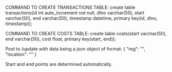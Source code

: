 COMMAND TO CREATE TRANSACTIONS TABLE:
create table transactions(id int auto_increment not null, dlno varchar(50), start varchar(50), end varchar(50), timestamp datetime, primary key(id, dlno, timestamp));

COMMAND TO CREATE COSTS TABLE:
create table costs(start varchar(50), end varchar(50), cost float, primary key(start, end));

Post to /update with data being a json object of format:
{
	"reg": "<register number of vehicle>",
	"location": "<location>"
}

Start and end points are determined automatically.
